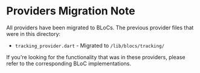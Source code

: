 # Providers Migration Note

All providers have been migrated to BLoCs. The previous provider files that were in this directory:

- `tracking_provider.dart` - Migrated to `/lib/blocs/tracking/`

If you're looking for the functionality that was in these providers, please refer to the corresponding BLoC implementations.